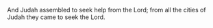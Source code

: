 And Judah assembled to seek help from the Lord; from all the cities of Judah they came to seek the Lord.
